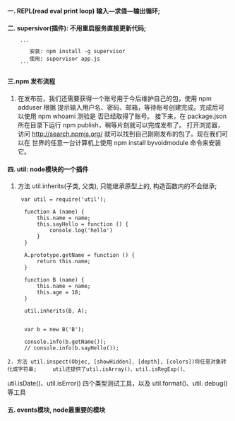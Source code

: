 #### 一. REPL(read eval print loop) 输入—求值—输出循环;
#### 二. supersivor(插件): 不用重启服务直接更新代码;
        ```
           安装: npm install -g supervisor
           使用: supervisor app.js
        ```
        
#### 三.npm 发布流程
   1. 在发布前，我们还需要获得一个账号用于今后维护自己的包，使用 npm adduser 根据
提示输入用户名、密码、邮箱，等待账号创建完成。完成后可以使用 npm whoami 测验是
否已经取得了账号。
接下来，在 package.json 所在目录下运行 npm publish，稍等片刻就可以完成发布了。
打开浏览器，访问 http://search.npmjs.org/ 就可以找到自己刚刚发布的包了。现在我们可以在
世界的任意一台计算机上使用 npm install byvoidmodule 命令来安装它。


#### 四. util: node模块的一个插件
   1. 方法 util.inherits(子类, 父类), 只能继承原型上的, 构造函数内的不会继承;
      ```
       var util = require('util');

        function A (name) {
            this.name = name;
            this.sayHello = function () {
                console.log('hello')
            }
        }
        
        A.prototype.getName = function () {
            return this.name;
        }
        
        function B (name) {
            this.name = name;
            this.age = 18;
        }
        
        util.inherits(B, A);
        
        
        var b = new B('B');
        
        console.info(b.getName());
        // console.info(b.sayHello());
      ```
    
    2. 方法 util.inspect(Objec, [showHidden], [depth], [colors])将任意对象转化成字符串;     util还提供了util.isArray()、util.isRegExp()、
util.isDate()、util.isError() 四个类型测试工具，以及 util.format()、util.
debug() 等工具
    
#### 五. events模块, node最重要的模块
    
    
